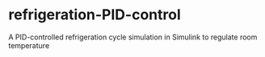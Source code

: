 # refrigeration-PID-control
A PID-controlled refrigeration cycle simulation in Simulink to regulate room temperature
